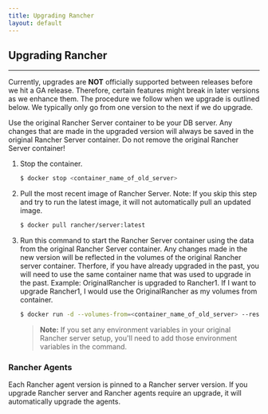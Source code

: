 ```yaml
---
title: Upgrading Rancher
layout: default
---
```


## Upgrading Rancher
---

Currently, upgrades are **NOT** officially supported between releases before we hit a GA release. Therefore, certain features might break in later versions as we enhance them. The procedure we follow when we upgrade is outlined below. We typically only go from one version to the next if we do upgrade.

Use the original Rancher Server container to be your DB server. Any changes that are made in the upgraded version will always be saved in the original Rancher Server container. Do not remove the original Rancher Server container! 


1. Stop the container.

    ```bash
    $ docker stop <container_name_of_old_server>
    ```

2. Pull the most recent image of Rancher Server. Note: If you skip this step and try to run the latest image, it will not automatically pull an updated image.

    ```bash
    $ docker pull rancher/server:latest
    ```

3. Run this command to start the Rancher Server container using the data from the original Rancher Server container. Any changes made in the new version will be reflected in the volumes of the original Rancher server container. Therfore, if you have already upgraded in the past, you will need to use the same container name that was used to upgrade in the past. Example: OriginalRancher is upgraded to Rancher1. If I want to upgrade Rancher1, I would use the OriginalRancher as my volumes from container.

    ```bash
    $ docker run -d --volumes-from=<container_name_of_old_server> --restart=always -p 8080:8080 rancher/server:latest
    ```

    > **Note:** If you set any environment variables in your original Rancher server setup, you'll need to add those environment variables in the command.

### Rancher Agents 

Each Rancher agent version is pinned to a Rancher server version. If you upgrade Rancher server and Rancher agents require an upgrade, it will automatically upgrade the agents.